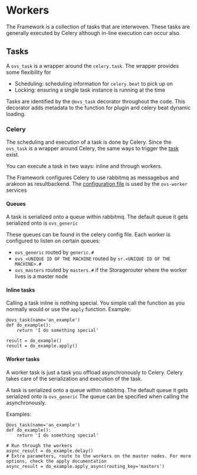 # Workers
The Framework is a collection of tasks that are interwoven. 
These tasks are generally executed by Celery although in-line execution can occur also.

## Tasks
A `ovs_task` is a wrapper around the `celery.task`.
The wrapper provides some flexibility for
- Scheduling: scheduling information for `celery.beat` to pick up on
- Locking: ensuring a single task instance is running at the time

Tasks are identified by the `@ovs_task` decorator throughout the code. This decorator adds metadata to the function
for plugin and celery beat dynamic loading.

### Celery
The scheduling and execution of a task is done by Celery. Since the `ovs_task` is a wrapper around Celery,
the same ways to trigger the [task](https://docs.celeryproject.org/en/latest/userguide/tasks.html) exist.

You can execute a task in two ways: inline and through workers.

The Framework configures Celery to use rabbitmq as messagebus and arakoon as resultbackend.
The [configuration file](https://github.com/openvstorage/framework/blob/develop/ovs/celery_run.py) is used by the `ovs-worker` services

#### Queues
A task is serialized onto a queue within rabbitmq. The default queue it gets serialized onto is `ovs_generic` 

These queues can be found in the celery config file.
Each worker is configured to listen on certain queues:
- `ovs_generic` routed by `generic.#`
- `ovs_<UNIQUE ID OF THE MACHINE` routed by `sr.<UNIQUE ID OF THE MACHINE>.#`
- `ovs_masters` routed by `masters.#` if the Storagerouter where the worker lives is a master node

#### Inline tasks
Calling a task inline is nothing special. You simple call the function as you normally would or use the `apply` function.
Example:
```
@ovs_task(name='an_example')
def do_example():
    return 'I do something special'
    
result = do_example()
result = do_example.apply()
```

#### Worker tasks
A worker task is just a task you offload asynchronously to Celery. Celery takes care of the serialization
and execution of the task.

A task is serialized onto a queue within rabbitmq. The default queue it gets serialized onto is `ovs_generic` 
The queue can be specified when calling the asynchronously.

Examples:

```
@ovs_task(name='an_example')
def do_example():
    return 'I do something special'

# Run through the workers
async_result = do_example.delay()
# Extra parameters, route to the workers on the master nodes. For more options, check the apply documentation
async_result = do_example.apply_async(routing_key='masters')

```
